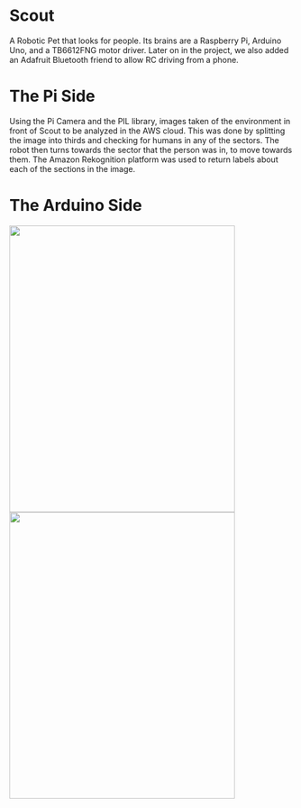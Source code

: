# Scout
A Robotic Pet that looks for people. Its brains are a Raspberry Pi, Arduino Uno, and a TB6612FNG motor driver. Later on in the project, we also added an Adafruit Bluetooth friend to allow RC driving from a phone.

# The Pi Side
Using the Pi Camera and the PIL library, images taken of the environment in front of Scout to be analyzed in the AWS cloud. This was done by splitting the image into thirds and checking for humans in any of the sectors. The robot then turns towards the sector that the person was in, to move towards them. The Amazon Rekognition platform was used to return labels about each of the sections in the image.

# The Arduino Side




<img src="https://user-images.githubusercontent.com/6588879/36074389-67cbc952-0f0d-11e8-91be-5a0eda0cef20.jpeg" width="400" height="509" class="rotate90"> <img src="https://user-images.githubusercontent.com/6588879/36074390-67db9b52-0f0d-11e8-9c2e-4cc92ed4b999.jpeg" width="400" height="509" class="rotate90">
